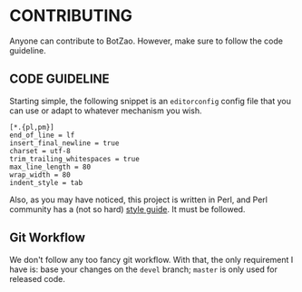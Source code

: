 # CONTRIBUTING

Anyone can contribute to BotZao. However, make sure to follow the code
guideline.

## CODE GUIDELINE

Starting simple, the following snippet is an `editorconfig` config file that
you can use or adapt to whatever mechanism you wish.

```
[*.{pl,pm}]
end_of_line = lf
insert_final_newline = true
charset = utf-8
trim_trailing_whitespaces = true
max_line_length = 80
wrap_width = 80
indent_style = tab
```

Also, as you may have noticed, this project is written in Perl, and Perl
community has a (not so hard)
[style guide](https://perldoc.perl.org/perlstyle). It must be followed.

## Git Workflow

We don't follow any too fancy git workflow. With that, the only requirement
I have is: base your changes on the `devel` branch; `master` is only used for
released code.

